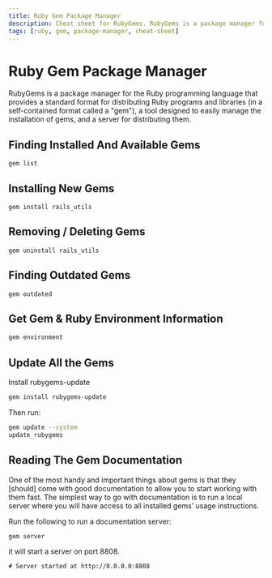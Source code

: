 ```yaml
---
title: Ruby Gem Package Manager
description: Cheat sheet for RubyGems. RubyGems is a package manager for the Ruby programming language that provides a standard format for distributing Ruby programs and libraries.
tags: [ruby, gem, package-manager, cheat-sheet]
---
```


# Ruby Gem Package Manager

RubyGems is a package manager for the Ruby programming language that provides a standard format for distributing Ruby programs and libraries (in a self-contained format called a "gem"), a tool designed to easily manage the installation of gems, and a server for distributing them.

## Finding Installed And Available Gems

```shell
gem list
```

## Installing New Gems

```shell
gem install rails_utils
```

## Removing / Deleting Gems

```shell
gem uninstall rails_utils
```

## Finding Outdated Gems

```shell
gem outdated
```

## Get Gem & Ruby Environment Information

```bash
gem environment
```

## Update All the Gems

Install rubygems-update

```bash
gem install rubygems-update
```

Then run:

```bash
gem update --system
update_rubygems
```

## Reading The Gem Documentation

One of the most handy and important things about gems is that they [should] come with good documentation to allow you to start working with them fast. The simplest way to go with documentation is to run a local server where you will have access to all installed gems’ usage instructions.

Run the following to run a documentation server:

```shell
gem server
```

it will start a server on port 8808.

```terminal
# Server started at http://0.0.0.0:8808
```

<!-- appendices -->

<!-- end appendices -->
